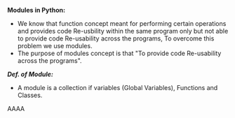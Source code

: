**Modules in Python:**
- We know that function concept meant for performing certain operations and provides code Re-usbility within the same program only but not able to provide code Re-usability across the programs, To overcome this problem we use modules.
- The purpose of modules concept is that "To provide code Re-usability across the programs".

***Def. of Module:***
- A module is a collection if variables (Global Variables), Functions and Classes.


AAAA
